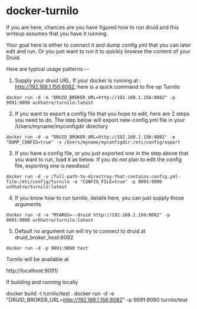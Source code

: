 # docker-turnilo

If you are here, chances are you have figured how to run druid and this writeup assumes that you have it running.

Your goal here is either to connect it and dump config.yml that you can later edit and run. Or you just want to run it to quickly browse the content of your Druid.

Here are typical usage patterns --

1) Supply your druid  URL. If your docker is running at : http://192.168.1.156:8082, here is a quick command to fire up Turnilo

```
docker run -d -e "DRUID_BROKER_URL=http://192.168.1.156:8082" -p 9091:9090 uchhatre/turnilo:latest
```

2) If you want to export a config file that you hope to edit, here are 2 steps you need to do. The step below will export new-config.yml file in your /Users/myname/myconfigdir directory

```
docker run -d -e "DRUID_BROKER_URL=http://192.168.1.156:8082" -e "DUMP_CONFIG=true" -v /Users/myname/myconfigdir:/etc/config/export 
```

3) If you have a config file, or you just exported one in the step above that you want to run, load it as below. If you do not plan to edit the config file, exporting one is needless!

```
docker run -d -v /full-path-to-directroy-that-contains-config.yml-file:/etc/config/turnilo -e "CONFIG_FILE=true" -p 9091:9090 uchhatre/turnilo:latest
```

4) If you know how to run turnilo, details here, you can just supply those arguments

```
docker run -d -e "MYARGS=--druid http://192.168.1.156:8082" -p 9091:9090 uchhatre/turnilo:latest
```


5) Default no argument run will try to connect to druid at druid_broker_host:8082

```
docker run -d -p 9091:9090 test
```

Turnilo will be available at 

http://localhost:9091/


If building and running locally

docker build -t turnilo/test .
docker run -d -e "DRUID_BROKER_URL=http://192.168.1.156:8082" -p 9091:9090 turnilo/test

